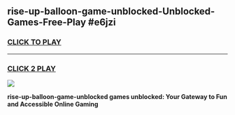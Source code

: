 
## rise-up-balloon-game-unblocked-Unblocked-Games-Free-Play #e6jzi
<h3>
<a href="https://us.freeplayer.one?title=rise-up-balloon-game-unblocked&ref=9M">CLICK TO PLAY</a></h3>
<hr>

<h3>
<a href="https://us.freeplayer.one?title=rise-up-balloon-game-unblocked&ref=9M">CLICK 2 PLAY</a>
  
</h3>

<a href="https://us.freeplayer.one?title=rise-up-balloon-game-unblocked&ref=9M"><img src="https://clearcache.store/games.png"></a>


**rise-up-balloon-game-unblocked games unblocked: Your Gateway to Fun and Accessible Online Gaming**
